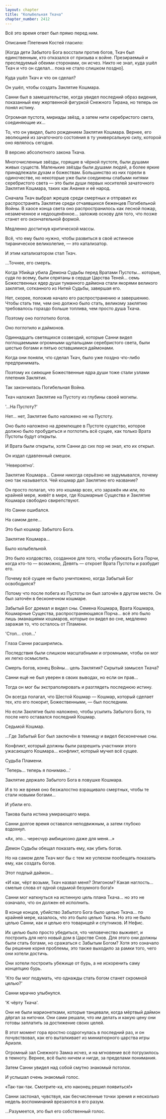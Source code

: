 ```yaml
---
layout: chapter
title: "Колыбельная Ткача"
chapter_number: 2412
---
```




Всё это время ответ был прямо перед ним.

Описание Плетения Костей гласило:

[Когда дети Забытого Бога восстали против богов, Ткач был единственным, кто отказался от призыва к войне. Презираемый и преследуемый обеими сторонами, он исчез. Никто не знал, куда ушёл Ткач и что он сделал... пока не стало слишком поздно].

Куда ушёл Ткач и что он сделал?

Он ушёл, чтобы создать Заклятие Кошмара.

Санни был в замешательстве, когда увидел последний образ видения, показанный ему жертвенной фигуркой Снежного Тирана, но теперь он понял истину.

Огромная пустота, мириады звёзд, а затем нити серебристого света, соединяющие их...

То, что он увидел, было рождением Заклятия Кошмара. Вернее, его эволюцией из зачаточного состояния в ту универсальную силу, которой оно являлось сегодня.

В версию абсолютного закона Ткача.

Многочисленные звёзды, горящие в чёрной пустоте, были душами живых существ. Маленькие звёзды были душами людей, а более яркие принадлежали духам и божествам. Большинство из них горели в одиночестве, но некоторые уже были соединены слабыми нитями серебристого света — это были души первых носителей зачаточного Заклятия Кошмара, таких как Ананке и её народ.

Сначала Ткач выбрал жрецов среди смертных и отправил их распространять Заклятие среди отчаявшихся беженцев Погибельной Войны. В хаосе конца света оно распространилось как лесной пожар, незамеченное и недооценённое... заложив основу для того, что позже станет его окончательной формой.

Медленно достигнув критической массы.

Всё, что ему было нужно, чтобы развиться в своё истинное тираническое великолепие, — это катализатор.

И этим катализатором стал Ткач.

...Точнее, его смерть.

Когда Убийца убила Демона Судьбы перед Вратами Пустоты... которые, судя по всему, были спрятаны в сердце Царства Теней... семь Божественных ядер души туманного даймона стали якорями великого заклятия, сотканного из Нитей Судьбы, завершая его.

Нет, скорее, положив начало его распространению и завершению. Чтобы стать тем, чем оно должно было стать, великому заклятию требовалось гораздо больше топлива, чем просто душа Ткача.

Поэтому оно поглотило богов.

Оно поглотило и даймонов.

Одиннадцать светящихся созвездий, которые Санни видел поглощаемыми огромными щупальцами серебристого света, были шестью богами и пятью оставшимися даймонами.

Когда они поняли, что сделал Ткач, было уже поздно что-либо предпринимать.

Поэтому их сияющие Божественные ядра души тоже стали узлами плетения Заклятия.

Так закончилась Погибельная Война.

Ткач наложил Заклятие на Пустоту из глубины своей могилы.

'...На Пустоту?'

Нет... нет, Заклятие было наложено не на Пустоту.

Оно было наложено на дремлющее в Пустоте существо, которое должно было пробудиться и поглотить всё сущее, как только Врата Пустоты будут открыты.

И Врата были открыты, хотя Санни до сих пор не знал, кто их открыл.

Он издал сдавленный смешок.

'Невероятно'.

Заклятие Кошмара... Санни никогда серьёзно не задумывался, почему оно так называется. Чей кошмар дал Заклятию его название?

Он просто полагал, что это кошмар всех, кто заражён им или, по крайней мере, живёт в мире, где Кошмарные Существа и Заклятие Кошмара свободно свирепствуют.

Но Санни ошибался.

На самом деле...

Это был кошмар Забытого Бога.

Заклятие Кошмара...

Было колыбельной.

Это было колдовство, созданное для того, чтобы убаюкать Бога Порчи, когда кто-то — возможно, Девять — откроет Врата Пустоты и разбудит его.

Почему всё сущее не было уничтожено, когда Забытый Бог освободился?

Потому что после побега из Пустоты он был заточён в другом месте. Он был заточён в бесконечном кошмаре.

Забытый Бог дремал и видел сны. Семена Кошмара, Врата Кошмара, Кошмарные Существа, распространяющаяся Порча... всё это было лишь эманациями кошмаров, которые он видел во сне, медленно заражая то, что осталось от Пламени.

'Стоп... стоп...'

Глаза Санни расширились.

Последствия были слишком масштабными и огромными, чтобы он мог их легко осмыслить.

Смерть богов, конец Войны... цель Заклятия? Скрытый замысел Ткача?

Санни ещё не был уверен в своих выводах, но если он прав...

Тогда он мог бы экстраполировать и разглядеть последнюю истину.

Он всегда полагал, что Шестой Кошмар — Кошмар, который сделает тех, кто его покорит, Божественными, — был последним.

Но если Заклятие было наложено, чтобы усыпить Забытого Бога, то после него оставался последний Кошмар.

Седьмой Кошмар.

...Где Забытый Бог был заключён в темницу и видел бесконечные сны.

Конфликт, который должны были разрешить участники этого ужасающего Кошмара... конфликт, который мучил всё сущее.

Судьба Пламени.

'Теперь... теперь я понимаю...'

Заклятие держало Забытого Бога в ловушке Кошмара.

И в то же время оно безжалостно взращивало смертных, чтобы те стали новыми богами...

И убили его.

Такова была истина умирающего мира.

Санни долгое время оставался неподвижным, а затем глубоко вздохнул.

«Ах, это... чересчур амбициозно даже для меня...»

Демон Судьбы обещал показать ему, как убить богов.

Но на самом деле Ткач мог бы с тем же успехом пообещать показать ему, как создать богов.

Этот подлый даймон...

«И как, чёрт возьми, Ткач назвал меня? Эпигоном? Какая наглость... смелые слова от одной седьмой безумного бога!»

Санни мог наткнуться на истинную цель плана Ткача... но это не означало, что он должен её исполнить.

В конце концов, убийство Забытого Бога было целью Ткача... по крайней мере, казалось, что это было целью Ткача. Но это не было целью Санни, как и целью его товарищей и спутников. И Нефис.

Их целью было просто убедиться, что человечество выживет, и построить для него новый дом в Царстве Снов. Для этого они должны были стать богами, но сражаться с Забытым Богом? Хотя это означало бы решение корня проблемы, это также выходило за рамки того, чего они хотели достичь.

Они хотели построить убежище от бурь, а не искоренить саму концепцию бурь.

'Кто бы мог подумать, что однажды стать богом станет скромной целью?'

Санни мрачно улыбнулся.

'К чёрту Ткача'.

Они не были марионетками, которые танцевали, когда мёртвый даймон дёргал за ниточки. Они сами решали, что им делать и какую цену они готовы заплатить за достижение своих целей.

В этот момент гора яростно содрогнулась в последний раз, и он почувствовал, как его выталкивает из миниатюрного царства игры Ариэля.

Огромный зал Снежного Замка исчез, и на мгновение всё погрузилось в темноту. Вернее, всё было ничем и нигде, за пределами понимания.

Затем Санни увидел над собой смутно знакомый потолок.

И услышал очень знакомый голос.

«Так-так-так. Смотрите-ка, кто наконец решил появиться!»

Санни застонал, чувствуя, как бесчисленные точки зрения и несколько недель воспоминаний врезаются в его разум.

...Разумеется, это был его собственный голос.

